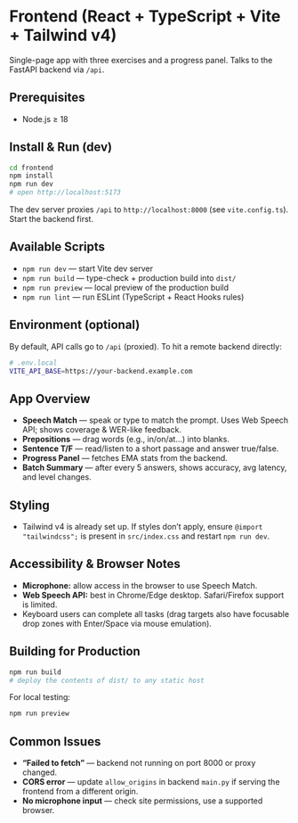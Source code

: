 # Frontend (React + TypeScript + Vite + Tailwind v4)

Single-page app with three exercises and a progress panel. Talks to the FastAPI backend via `/api`.

## Prerequisites

* Node.js ≥ 18

## Install & Run (dev)

```bash
cd frontend
npm install
npm run dev
# open http://localhost:5173
```

The dev server proxies `/api` to `http://localhost:8000` (see `vite.config.ts`). Start the backend first.

## Available Scripts

* `npm run dev` — start Vite dev server
* `npm run build` — type-check + production build into `dist/`
* `npm run preview` — local preview of the production build
* `npm run lint` — run ESLint (TypeScript + React Hooks rules)

## Environment (optional)

By default, API calls go to `/api` (proxied). To hit a remote backend directly:

```bash
# .env.local
VITE_API_BASE=https://your-backend.example.com
```

## App Overview

* **Speech Match** — speak or type to match the prompt. Uses Web Speech API; shows coverage & WER-like feedback.
* **Prepositions** — drag words (e.g., in/on/at…) into blanks.
* **Sentence T/F** — read/listen to a short passage and answer true/false.
* **Progress Panel** — fetches EMA stats from the backend.
* **Batch Summary** — after every 5 answers, shows accuracy, avg latency, and level changes.

## Styling

* Tailwind v4 is already set up. If styles don’t apply, ensure `@import "tailwindcss";` is present in `src/index.css` and restart `npm run dev`.

## Accessibility & Browser Notes

* **Microphone:** allow access in the browser to use Speech Match.
* **Web Speech API:** best in Chrome/Edge desktop. Safari/Firefox support is limited.
* Keyboard users can complete all tasks (drag targets also have focusable drop zones with Enter/Space via mouse emulation).

## Building for Production

```bash
npm run build
# deploy the contents of dist/ to any static host
```

For local testing:

```bash
npm run preview
```

## Common Issues

* **“Failed to fetch”** — backend not running on port 8000 or proxy changed.
* **CORS error** — update `allow_origins` in backend `main.py` if serving the frontend from a different origin.
* **No microphone input** — check site permissions, use a supported browser.